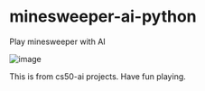 # minesweeper-ai-python
Play minesweeper with AI

![image](https://user-images.githubusercontent.com/78881585/164947283-a0e51d81-75f8-4f59-a1f7-f63d7e027dcb.png)

This is from cs50-ai projects. 
Have fun playing.
